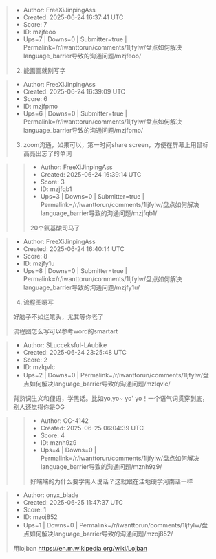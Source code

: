 > - Author: FreeXiJinpingAss
> - Created: 2025-06-24 16:37:41 UTC
> - Score: 7
> - ID: mzjfeoo
> - Ups=7 | Downs=0 | Submitter=true | Permalink=/r/iwanttorun/comments/1ljfylw/盘点如何解决language_barrier导致的沟通问题/mzjfeoo/
>
> 2. 能画画就别写字

> - Author: FreeXiJinpingAss
> - Created: 2025-06-24 16:39:09 UTC
> - Score: 6
> - ID: mzjfpmo
> - Ups=6 | Downs=0 | Submitter=true | Permalink=/r/iwanttorun/comments/1ljfylw/盘点如何解决language_barrier导致的沟通问题/mzjfpmo/
>
> 3. zoom沟通，如果可以，第一时间share screen，方便在屏幕上用鼠标高亮出忘了的单词

>> - Author: FreeXiJinpingAss
>> - Created: 2025-06-24 16:39:14 UTC
>> - Score: 3
>> - ID: mzjfqb1
>> - Ups=3 | Downs=0 | Submitter=true | Permalink=/r/iwanttorun/comments/1ljfylw/盘点如何解决language_barrier导致的沟通问题/mzjfqb1/
>>
>> 20个氨基酸司马了

> - Author: FreeXiJinpingAss
> - Created: 2025-06-24 16:40:14 UTC
> - Score: 8
> - ID: mzjfy1u
> - Ups=8 | Downs=0 | Submitter=true | Permalink=/r/iwanttorun/comments/1ljfylw/盘点如何解决language_barrier导致的沟通问题/mzjfy1u/
>
> 4. 流程图嗯写
> 
> 好脑子不如烂笔头，尤其等你老了
> 
> 流程图怎么写可以参考word的smartart

> - Author: SLucceksful-LAubike
> - Created: 2025-06-24 23:25:48 UTC
> - Score: 2
> - ID: mzlqvlc
> - Ups=2 | Downs=0 | Permalink=/r/iwanttorun/comments/1ljfylw/盘点如何解决language_barrier导致的沟通问题/mzlqvlc/
>
> 背熟词生义和俚语，学黑话。比如yo,yo~ yo'  yo！一个语气词贯穿到底，别人还觉得你是OG

>> - Author: CC-4142
>> - Created: 2025-06-25 06:04:39 UTC
>> - Score: 4
>> - ID: mznh9z9
>> - Ups=4 | Downs=0 | Permalink=/r/iwanttorun/comments/1ljfylw/盘点如何解决language_barrier导致的沟通问题/mznh9z9/
>>
>> 好端端的为什么要学黑人说话？这就跟在洼地硬学河南话一样

> - Author: onyx_blade
> - Created: 2025-06-25 11:47:37 UTC
> - Score: 1
> - ID: mzoj852
> - Ups=1 | Downs=0 | Permalink=/r/iwanttorun/comments/1ljfylw/盘点如何解决language_barrier导致的沟通问题/mzoj852/
>
> 用lojban https://en.m.wikipedia.org/wiki/Lojban
